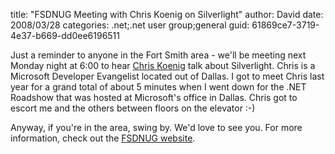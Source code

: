 
title: "FSDNUG Meeting with Chris Koenig on Silverlight"
author: David
date: 2008/03/28
categories: .net;.net user group;general
guid: 61869ce7-3719-4e37-b669-dd0ee6196511

Just a reminder to anyone in the Fort Smith area - we'll be meeting next Monday night at 6:00 to hear [Chris Koenig](http://blogs.msdn.com/chkoenig/) talk about Silverlight. Chris is a Microsoft Developer Evangelist located out of Dallas. I got to meet Chris last year for a grand total of about 5 minutes when I went down for the .NET Roadshow that was hosted at Microsoft's office in Dallas. Chris got to escort me and the others between floors on the elevator :-) 

Anyway, if you're in the area, swing by. We'd love to see you. For more information, check out the [FSDNUG website](http://fsdnug.org/).

